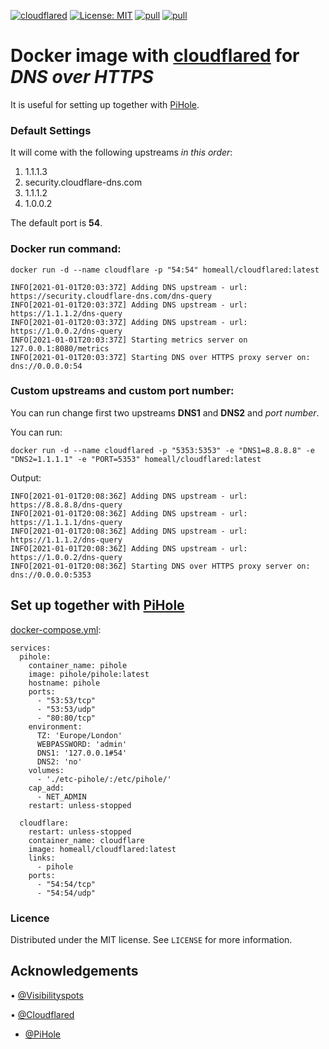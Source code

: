 [![cloudflared](https://github.com/homeall/cloudflared/workflows/CI/badge.svg)](https://github.com/homeall/cloudflared/actions) [![License: MIT](https://img.shields.io/badge/License-MIT-yellow.svg)](https://opensource.org/licenses/MIT) [![pull](https://img.shields.io/docker/pulls/homeall/cloudflared)](https://img.shields.io/docker/pulls/homeall/cloudflared) [![pull](https://img.shields.io/docker/image-size/homeall/cloudflared)](https://img.shields.io/docker/image-size/homeall/cloudflared)


# Docker image with [cloudflared](https://github.com/cloudflare/cloudflared) for *DNS over HTTPS*

It is useful for setting up together with [PiHole](https://hub.docker.com/r/pihole/pihole).

### Default Settings

It will come with the following upstreams *in this order*:
1. 1.1.1.3
2. security.cloudflare-dns.com
3. 1.1.1.2
4. 1.0.0.2

The default port is **54**.

### Docker run command: 

```docker run -d --name cloudflare -p "54:54" homeall/cloudflared:latest```

```INFO[2021-01-01T20:03:37Z] Adding DNS upstream - url: https://1.1.1.3/dns-query
INFO[2021-01-01T20:03:37Z] Adding DNS upstream - url: https://security.cloudflare-dns.com/dns-query
INFO[2021-01-01T20:03:37Z] Adding DNS upstream - url: https://1.1.1.2/dns-query
INFO[2021-01-01T20:03:37Z] Adding DNS upstream - url: https://1.0.0.2/dns-query
INFO[2021-01-01T20:03:37Z] Starting metrics server on 127.0.0.1:8080/metrics
INFO[2021-01-01T20:03:37Z] Starting DNS over HTTPS proxy server on: dns://0.0.0.0:54
```
### Custom upstreams and custom port number:  

You can run change first two upstreams **DNS1** and **DNS2** and *port number*.

You can run:

```docker run -d --name cloudflared -p "5353:5353" -e "DNS1=8.8.8.8" -e "DNS2=1.1.1.1" -e "PORT=5353" homeall/cloudflared:latest```

Output:

```INFO[2021-01-01T20:08:36Z] Starting metrics server on 127.0.0.1:8080/metrics
INFO[2021-01-01T20:08:36Z] Adding DNS upstream - url: https://8.8.8.8/dns-query
INFO[2021-01-01T20:08:36Z] Adding DNS upstream - url: https://1.1.1.1/dns-query
INFO[2021-01-01T20:08:36Z] Adding DNS upstream - url: https://1.1.1.2/dns-query
INFO[2021-01-01T20:08:36Z] Adding DNS upstream - url: https://1.0.0.2/dns-query
INFO[2021-01-01T20:08:36Z] Starting DNS over HTTPS proxy server on: dns://0.0.0.0:5353
```

## Set up together with [PiHole](https://hub.docker.com/r/pihole/pihole)

[docker-compose.yml](https://docs.docker.com/compose/):

```
services:
  pihole:
    container_name: pihole
    image: pihole/pihole:latest
    hostname: pihole
    ports:
      - "53:53/tcp"
      - "53:53/udp"
      - "80:80/tcp"
    environment:
      TZ: 'Europe/London'
      WEBPASSWORD: 'admin'
      DNS1: '127.0.0.1#54'
      DNS2: 'no'
    volumes:
      - './etc-pihole/:/etc/pihole/'
    cap_add:
      - NET_ADMIN
    restart: unless-stopped

  cloudflare:
    restart: unless-stopped
    container_name: cloudflare
    image: homeall/cloudflared:latest
    links:
      - pihole
    ports:
      - "54:54/tcp"
      - "54:54/udp"
```
 
 ### Licence

Distributed under the MIT license. See `LICENSE` for more information.

## Acknowledgements
• [@Visibilityspots](https://github.com/visibilityspots/dockerfile-cloudflared)

• [@Cloudflared](https://github.com/cloudflare/cloudflared)

* [@PiHole](https://pi-hole.net)
